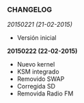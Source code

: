 ### CHANGELOG ###

*20150221 (21-02-2015)*

  - Versión inicial

__20150222 (22-02-2015)__

  - Nuevo kernel
  - KSM integrado
  - Removido SWAP
  - Corregida SD
  - Removida Radio FM
